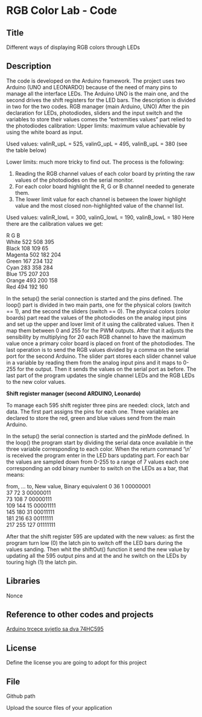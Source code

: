 RGB Color Lab - Code
================


Title
--------
Different ways of displaying RGB colors through LEDs 

Description
--------
The code is developed on the Arduino framework. The project uses two Arduino (UNO and LEONARDO) because of the need of many pins to manage all the interface LEDs. The Arduino UNO is the main one, and the second drives the shift registers for the LED bars. The description is divided in two for the two codes.
RGB manager (main Arduino, UNO)
After the pin declaration for LEDs, photodiodes, sliders and the input switch and the variables to store their values comes the “extremities values” part relied to the photodiodes calibration:
Upper limits: maximum value achievable by using the white board as input.

Used values:   valinR_upL = 525, valinG_upL = 495, valinB_upL = 380
(see the table below)

Lower limits: much more tricky to find out. The process is the following:
1)	Reading the RGB channel values of each color board by printing the raw values of the photodiodes on the serial monitor.
2)	For each color board highlight the R, G or B channel needed to generate them.
3)	The lower limit value for each channel is between the lower highlight value and the most closed non-highlighted value of the channel list.

Used values:	valinR_lowL = 300, valinG_lowL = 190, valinB_lowL = 180
Here there are the calibration values we get:

R	G	B  
White	522	508	395  
Black	108	109	65  
Magenta	502	182	204  
Green	167	234	132  
Cyan	283	358	284  
Blue	175	207	203  
Orange	493	200	158  
Red	494	192	160  


In the setup() the serial connection is started and the pins defined.
The loop() part is divided in two main parts, one for the physical colors (switch == 1), and the second the sliders (switch == 0).
The physical colors (color boards) part read the values of the photodiodes on the analog input pins and set up the upper and lover limit of it using the calibrated values. Then it map them between 0 and 255 for the PWM outputs. After that it adjusts the sensibility by multiplying for 20 each RGB channel to have the maximum value once a primary color board is placed on front of the photodiodes.
The last operation is to send the RGB values divided by a comma on the serial port for the second Arduino.
The slider part stores each slider channel value in a variable by reading them from the analog input pins and it maps to 0-255 for the output. Then it sends the values on the serial port as before.
The last part of the program updates the single channel LEDs and the RGB LEDs to the new color values.

**Shift register manager (second ARDUINO, Leonardo)**

To manage each 595 shift register three pins are needed: clock, latch and data. The first part assigns the pins for each one. Three variables are declared to store the red, green and blue values send from the main Arduino.

In the setup() the serial connection is started and the pinMode defined.
In the loop() the program start by dividing the serial data once available in the three variable corresponding to each color. When the return command ‘\n’  is received the program enter in the LED bars updating part.
For each bar the values are sampled down from 0-255 to a range of 7 values each one corresponding an odd binary number to switch on the LEDs as a bar, that means:

from,	… to,	New value,	Binary equivalent
0	36	1	00000001  
37	72	3	00000011  
73	108	7	00000111  
109	144	15	00001111  
145	180	31	00011111  
181	216	63	00111111  
217	255	127	01111111  

After that the shift register 595 are updated with the new values: as first the program turn low (0) the latch pin to switch off the LED bars during the values sanding. Then whit the shiftOut() function it send the new value by updating all the 595 output pins and at the and he switch on the LEDs by touring high (1) the latch pin.

Libraries 
--------
Nonce

Reference to other codes and projects
--------

[Arduino trcece svjetlo sa dva 74HC595](http://fritzing.org/projects/arduino-trcece-svjetlo-sa-dva-74hc595/ "Title")


License
--------
Define the license you are going to adopt for this project

File
--------
Github path

Upload the source files of your application
